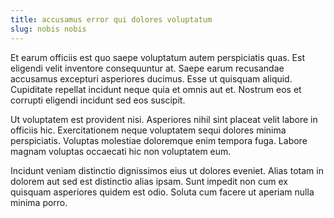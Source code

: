 ```yaml
---
title: accusamus error qui dolores voluptatum
slug: nobis nobis
---
```


Et earum officiis est quo saepe voluptatum autem perspiciatis quas. Est eligendi velit inventore consequuntur at. Saepe earum recusandae accusamus excepturi asperiores ducimus. Esse ut quisquam aliquid. Cupiditate repellat incidunt neque quia et omnis aut et. Nostrum eos et corrupti eligendi incidunt sed eos suscipit.

Ut voluptatem est provident nisi. Asperiores nihil sint placeat velit labore in officiis hic. Exercitationem neque voluptatem sequi dolores minima perspiciatis. Voluptas molestiae doloremque enim tempora fuga. Labore magnam voluptas occaecati hic non voluptatem eum.

Incidunt veniam distinctio dignissimos eius ut dolores eveniet. Alias totam in dolorem aut sed est distinctio alias ipsam. Sunt impedit non cum ex quisquam asperiores quidem est odio. Soluta cum facere ut aperiam nulla minima porro.
